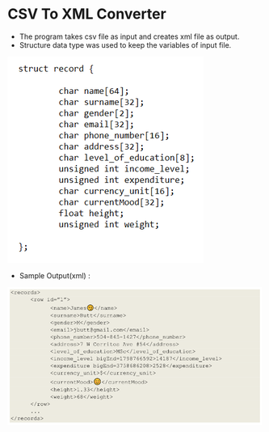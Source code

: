 # CSV To XML Converter

- The program takes csv file as input and creates xml file as output.
- Structure data type was used to keep the variables of input file.

![struct](struct.png)

- Sample Output(xml) :

![sample-xml](sample-xml.png)
